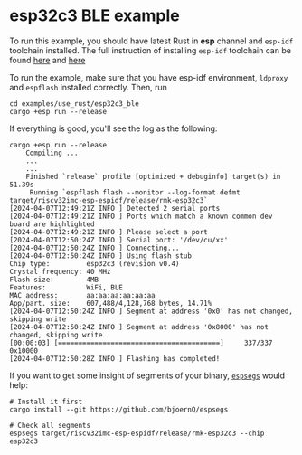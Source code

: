 # esp32c3 BLE example

To run this example, you should have latest Rust in **esp** channel and `esp-idf` toolchain installed. The full instruction of installing `esp-idf` toolchain can be found [here](https://docs.esp-rs.org/book/installation/index.html) and [here](https://docs.esp-rs.org/std-training/02_2_software.html)

To run the example, make sure that you have esp-idf environment, `ldproxy` and `espflash` installed correctly. Then, run 

```
cd examples/use_rust/esp32c3_ble
cargo +esp run --release
```

If everything is good, you'll see the log as the following:

```shell
cargo +esp run --release  
    Compiling ...
    ...
    ...
    Finished `release` profile [optimized + debuginfo] target(s) in 51.39s
     Running `espflash flash --monitor --log-format defmt target/riscv32imc-esp-espidf/release/rmk-esp32c3`
[2024-04-07T12:49:21Z INFO ] Detected 2 serial ports
[2024-04-07T12:49:21Z INFO ] Ports which match a known common dev board are highlighted
[2024-04-07T12:49:21Z INFO ] Please select a port
[2024-04-07T12:50:24Z INFO ] Serial port: '/dev/cu/xx'
[2024-04-07T12:50:24Z INFO ] Connecting...
[2024-04-07T12:50:24Z INFO ] Using flash stub
Chip type:         esp32c3 (revision v0.4)
Crystal frequency: 40 MHz
Flash size:        4MB
Features:          WiFi, BLE
MAC address:       aa:aa:aa:aa:aa:aa
App/part. size:    607,488/4,128,768 bytes, 14.71%
[2024-04-07T12:50:24Z INFO ] Segment at address '0x0' has not changed, skipping write
[2024-04-07T12:50:24Z INFO ] Segment at address '0x8000' has not changed, skipping write
[00:00:03] [========================================]     337/337     0x10000                                                                                                                    [2024-04-07T12:50:28Z INFO ] Flashing has completed!
```

If you want to get some insight of segments of your binary, [`espsegs`](https://github.com/bjoernQ/espsegs) would help:

```
# Install it first
cargo install --git https://github.com/bjoernQ/espsegs

# Check all segments
espsegs target/riscv32imc-esp-espidf/release/rmk-esp32c3 --chip esp32c3
```